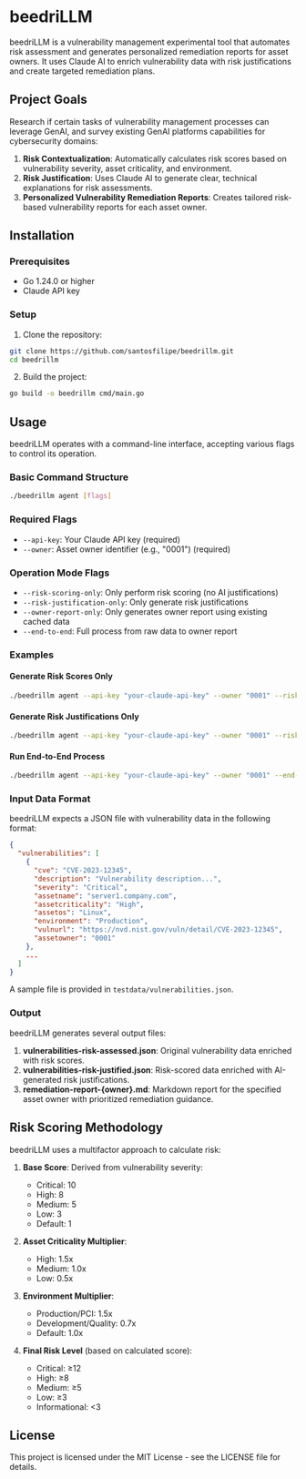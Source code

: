 # beedriLLM

beedriLLM is a vulnerability management experimental tool that automates risk assessment and generates personalized remediation reports for asset owners. It uses Claude AI to enrich vulnerability data with risk justifications and create targeted remediation plans.

## Project Goals

Research if certain tasks of vulnerability management processes can leverage GenAI, and survey existing GenAI platforms capabilities for cybersecurity domains:

1. **Risk Contextualization**: Automatically calculates risk scores based on vulnerability severity, asset criticality, and environment.
2. **Risk Justification**: Uses Claude AI to generate clear, technical explanations for risk assessments.
3. **Personalized Vulnerability Remediation Reports**: Creates tailored risk-based vulnerability reports for each asset owner.

## Installation

### Prerequisites

- Go 1.24.0 or higher
- Claude API key

### Setup

1. Clone the repository:

```bash
git clone https://github.com/santosfilipe/beedrillm.git
cd beedrillm
```

2. Build the project:

```bash
go build -o beedrillm cmd/main.go
```

## Usage

beedriLLM operates with a command-line interface, accepting various flags to control its operation.

### Basic Command Structure

```bash
./beedrillm agent [flags]
```

### Required Flags

- `--api-key`: Your Claude API key (required)
- `--owner`: Asset owner identifier (e.g., "0001") (required)

### Operation Mode Flags

- `--risk-scoring-only`: Only perform risk scoring (no AI justifications)
- `--risk-justification-only`: Only generate risk justifications
- `--owner-report-only`: Only generates owner report using existing cached data
- `--end-to-end`: Full process from raw data to owner report

### Examples

#### Generate Risk Scores Only

```bash
./beedrillm agent --api-key "your-claude-api-key" --owner "0001" --risk-scoring-only=true
```

#### Generate Risk Justifications Only

```bash
./beedrillm agent --api-key "your-claude-api-key" --owner "0001" --risk-justification-only=true
```

#### Run End-to-End Process

```bash
./beedrillm agent --api-key "your-claude-api-key" --owner "0001" --end-to-end=true
```

### Input Data Format

beedriLLM expects a JSON file with vulnerability data in the following format:

```json
{
  "vulnerabilities": [
    {
      "cve": "CVE-2023-12345",
      "description": "Vulnerability description...",
      "severity": "Critical",
      "assetname": "server1.company.com",
      "assetcriticality": "High",
      "assetos": "Linux",
      "environment": "Production",
      "vulnurl": "https://nvd.nist.gov/vuln/detail/CVE-2023-12345",
      "assetowner": "0001"
    },
    ...
  ]
}
```

A sample file is provided in `testdata/vulnerabilities.json`.

### Output

beedriLLM generates several output files:

1. **vulnerabilities-risk-assessed.json**: Original vulnerability data enriched with risk scores.
2. **vulnerabilities-risk-justified.json**: Risk-scored data enriched with AI-generated risk justifications.
3. **remediation-report-{owner}.md**: Markdown report for the specified asset owner with prioritized remediation guidance.

## Risk Scoring Methodology

beedriLLM uses a multifactor approach to calculate risk:

1. **Base Score**: Derived from vulnerability severity:
   - Critical: 10
   - High: 8
   - Medium: 5
   - Low: 3
   - Default: 1

2. **Asset Criticality Multiplier**:
   - High: 1.5x
   - Medium: 1.0x
   - Low: 0.5x

3. **Environment Multiplier**:
   - Production/PCI: 1.5x
   - Development/Quality: 0.7x
   - Default: 1.0x

4. **Final Risk Level** (based on calculated score):
   - Critical: ≥12
   - High: ≥8
   - Medium: ≥5
   - Low: ≥3
   - Informational: <3

## License

This project is licensed under the MIT License - see the LICENSE file for details.